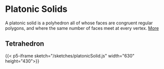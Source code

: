 # Platonic Solids

A platonic solid is a polyhedron all of whose faces are congruent regular polygons, and where the same number of faces meet at every vertex. [More](http://www.math.utah.edu/~alfeld/math/polyhedra/polyhedra.html)

## Tetrahedron

{{< p5-iframe sketch="/sketches/platonicSolid.js" width="630" height="430">}}
<!-- {{< p5-div sketch="/sketches/platonicSolid.js" lib1="https://cdntolib1/lib1.js" >}} -->
